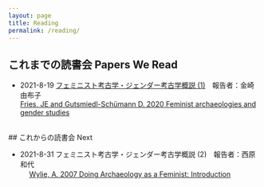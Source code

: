 ```yaml
---
layout: page
title: Reading
permalink: /reading/
---
```


## これまでの読書会 Papers We Read 

- 2021-8-19 [フェミニスト考古学・ジェンダー考古学概説 (1)](https://github.com/nishikarch/feministarchaeologyjapan/blob/15bface1c9c93b720af795263bf04a65b77b3998/20210819.md/)　報告者：金崎由布子
<br> [Fries, JE and Gutsmiedl-Schümann D. 2020 Feminist archaeologies and gender studies](https://www.oxfordhandbooks.com/view/10.1093/oxfordhb/9780199567942.001.0001/oxfordhb-9780199567942-e-037)
<br>
## これからの読書会 Next 

- 2021-8-31 フェミニスト考古学・ジェンダー考古学概説 (2)　報告者：西原和代<br>　
            [Wylie, A. 2007 Doing Archaeology as a Feminist: Introduction](https://link.springer.com/article/10.1007/s10816-007-9034-4)
